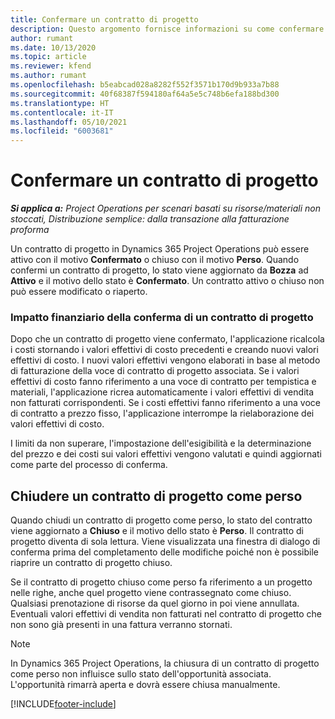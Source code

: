 ```yaml
---
title: Confermare un contratto di progetto
description: Questo argomento fornisce informazioni su come confermare un contratto in Project Operations.
author: rumant
ms.date: 10/13/2020
ms.topic: article
ms.reviewer: kfend
ms.author: rumant
ms.openlocfilehash: b5eabcad028a8282f552f3571b170d9b933a7b88
ms.sourcegitcommit: 40f68387f594180af64a5e5c748b6efa188bd300
ms.translationtype: HT
ms.contentlocale: it-IT
ms.lasthandoff: 05/10/2021
ms.locfileid: "6003681"
---
```

# <a name="confirm-a-project-contract"></a>Confermare un contratto di progetto

_**Si applica a:** Project Operations per scenari basati su risorse/materiali non stoccati, Distribuzione semplice: dalla transazione alla fatturazione proforma_

Un contratto di progetto in Dynamics 365 Project Operations può essere attivo con il motivo **Confermato** o chiuso con il motivo **Perso**. Quando confermi un contratto di progetto, lo stato viene aggiornato da **Bozza** ad **Attivo** e il motivo dello stato è **Confermato**. Un contratto attivo o chiuso non può essere modificato o riaperto. 

### <a name="financial-impact-of-confirming-a-project-contract"></a>Impatto finanziario della conferma di un contratto di progetto

Dopo che un contratto di progetto viene confermato, l'applicazione ricalcola i costi stornando i valori effettivi di costo precedenti e creando nuovi valori effettivi di costo. I nuovi valori effettivi vengono elaborati in base al metodo di fatturazione della voce di contratto di progetto associata. Se i valori effettivi di costo fanno riferimento a una voce di contratto per tempistica e materiali, l'applicazione ricrea automaticamente i valori effettivi di vendita non fatturati corrispondenti. Se i costi effettivi fanno riferimento a una voce di contratto a prezzo fisso, l'applicazione interrompe la rielaborazione dei valori effettivi di costo.

I limiti da non superare, l'impostazione dell'esigibilità e la determinazione del prezzo e dei costi sui valori effettivi vengono valutati e quindi aggiornati come parte del processo di conferma.

## <a name="close-a-project-contract-as-lost"></a>Chiudere un contratto di progetto come perso

Quando chiudi un contratto di progetto come perso, lo stato del contratto viene aggiornato a **Chiuso** e il motivo dello stato è **Perso**. Il contratto di progetto diventa di sola lettura. Viene visualizzata una finestra di dialogo di conferma prima del completamento delle modifiche poiché non è possibile riaprire un contratto di progetto chiuso.

Se il contratto di progetto chiuso come perso fa riferimento a un progetto nelle righe, anche quel progetto viene contrassegnato come chiuso. Qualsiasi prenotazione di risorse da quel giorno in poi viene annullata. Eventuali valori effettivi di vendita non fatturati nel contratto di progetto che non sono già presenti in una fattura verranno stornati.

> [!NOTE]
> In Dynamics 365 Project Operations, la chiusura di un contratto di progetto come perso non influisce sullo stato dell'opportunità associata. L'opportunità rimarrà aperta e dovrà essere chiusa manualmente.


[!INCLUDE[footer-include](../../includes/footer-banner.md)]